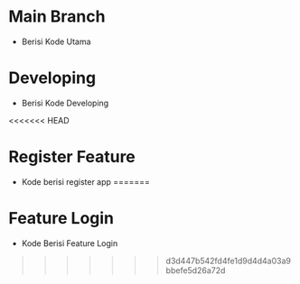 # Main Branch

- Berisi Kode Utama

# Developing

- Berisi Kode Developing

<<<<<<< HEAD
# Register Feature

- Kode berisi register app
=======
# Feature Login

- Kode Berisi Feature Login
>>>>>>> d3d447b542fd4fe1d9d4d4a03a9bbefe5d26a72d
